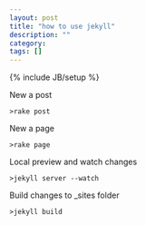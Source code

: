 ```yaml
---
layout: post
title: "how to use jekyll"
description: ""
category: 
tags: []
---
```

{% include JB/setup %}

New a post
```
>rake post
```

New a page 
```
>rake page
```

Local preview and watch changes
```
>jekyll server --watch
```

Build changes to _sites folder
```
>jekyll build
```




